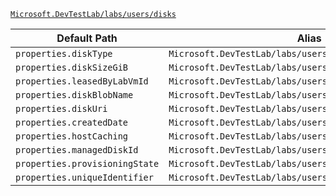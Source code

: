 [`Microsoft.DevTestLab/labs/users/disks`](https://docs.microsoft.com/en-us/azure/templates/microsoft.devtestlab/labs/users/disks)

| Default Path | Alias |
|---|---|
| `properties.diskType` | `Microsoft.DevTestLab/labs/users/disks/diskType` |
| `properties.diskSizeGiB` | `Microsoft.DevTestLab/labs/users/disks/diskSizeGiB` |
| `properties.leasedByLabVmId` | `Microsoft.DevTestLab/labs/users/disks/leasedByLabVmId` |
| `properties.diskBlobName` | `Microsoft.DevTestLab/labs/users/disks/diskBlobName` |
| `properties.diskUri` | `Microsoft.DevTestLab/labs/users/disks/diskUri` |
| `properties.createdDate` | `Microsoft.DevTestLab/labs/users/disks/createdDate` |
| `properties.hostCaching` | `Microsoft.DevTestLab/labs/users/disks/hostCaching` |
| `properties.managedDiskId` | `Microsoft.DevTestLab/labs/users/disks/managedDiskId` |
| `properties.provisioningState` | `Microsoft.DevTestLab/labs/users/disks/provisioningState` |
| `properties.uniqueIdentifier` | `Microsoft.DevTestLab/labs/users/disks/uniqueIdentifier` |

